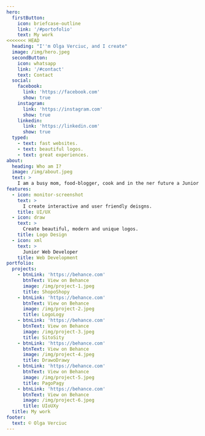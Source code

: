 ```yaml
---
hero:
  firstButton:
    icon: briefcase-outline
    link: '/#portofolio'
    text: My work
<<<<<<< HEAD
  heading: "I''m Olga Verciuc, and I create"
  image: /img/hero.jpeg
  secondButton:
    icon: whatsapp
    link: '/#contact'
    text: Contact
  social:
    facebook:
      link: 'https://facebook.com'
      show: true
    instagram:
      link: 'https://instagram.com'
      show: true
    linkedin:
      link: 'https://linkedin.com'
      show: true
  typed:
    - text: fast websites.
    - text: beautiful logos.
    - text: great experiences.
about:
  heading: Who am I?
  image: /img/about.jpeg
  text: >
    I am a busy mom, food-blogger, cook and in the ner future a Junior Web Developer. I love being active, hiking, cycling, skiing or just going for strolls in the neighborhood.
features:
  - icon: monitor-screenshot
    text: >
      I create interactive and user friendly deisgns.
    title: UI/UX
  - icon: draw
    text: >
      Create beautiful, modern and unique logos.
    title: Logo Design
  - icon: xml
    text: >
      Junior Web Developer
    title: Web Development
portfolio:
  projects:
    - btnLink: 'https://behance.com'
      btnText: View on Behance
      image: /img/project-1.jpeg
      title: ShopoShopy
    - btnLink: 'https://behance.com'
      btnText: View on Behance
      image: /img/project-2.jpeg
      title: LogoLogy
    - btnLink: 'https://behance.com'
      btnText: View on Behance
      image: /img/project-3.jpeg
      title: SitoSity
    - btnLink: 'https://behance.com'
      btnText: View on Behance
      image: /img/project-4.jpeg
      title: DrawoDrawy
    - btnLink: 'https://behance.com'
      btnText: View on Behance
      image: /img/project-5.jpeg
      title: PagoPagy
    - btnLink: 'https://behance.com'
      btnText: View on Behance
      image: /img/project-6.jpeg
      title: UIoUXy
  title: My work
footer:
  text: © Olga Verciuc
---
```

